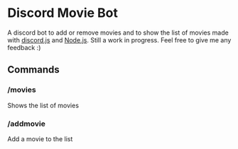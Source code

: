 # Discord Movie Bot
 A discord bot to add or remove movies and to show the list of movies made with [discord.js](https://discord.js.org) and [Node.js](https://nodejs.org/en).
 Still a work in progress. Feel free to give me any feedback :)

 ## Commands
 ### /movies
 Shows the list of movies

 ### /addmovie <movie>
 Add a movie to the list

 
